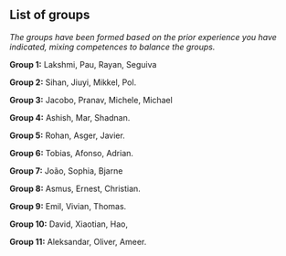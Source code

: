 ## List of groups

*The groups have been formed based on the prior experience you have indicated, mixing competences to balance the groups.*

**Group 1:** Lakshmi, Pau, Rayan, Seguiva

**Group 2:** Sihan, Jiuyi, Mikkel, Pol.

**Group 3:** Jacobo, Pranav, Michele, Michael

**Group 4:** Ashish, Mar, Shadnan. 

**Group 5:** Rohan, Asger, Javier. 

**Group 6:** Tobias, Afonso, Adrian. 

**Group 7:** João, Sophia, Bjarne

**Group 8:** Asmus, Ernest, Christian. 

**Group 9:** Emil, Vivian, Thomas.

**Group 10:** David, Xiaotian, Hao, 

**Group 11:** Aleksandar, Oliver, Ameer.
